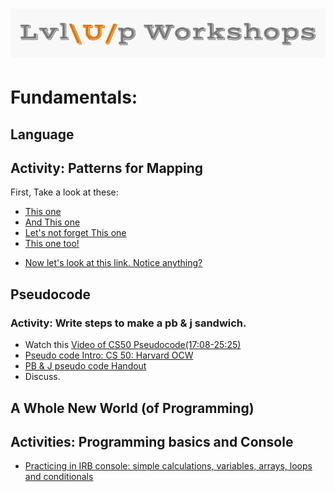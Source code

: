 ![logo](https://github.com/AlliVaughn/lvlup_curriculum/raw/master/images/logo.png)
=================================
# Fundamentals:
##  Language 
## Activity: Patterns for Mapping
First, Take a look at these: 
* [This one](http://www.worldjournal.com/)
* [And This one](http://www.bbc.com/russian)
* [Let's not forget This one](http://www.aljazeera.net)
* [This one too!](http://www.20minutes.fr/)
<!-- >Intro discussion about the links. How many are there?  How are they the same?  Different? Can we map this to anything we need to do?  -->
* [Now let's look at this link. Notice anything?](http://cdn.oreillystatic.com/news/graphics/prog_lang_poster.pdf)
 <!-- So, how can we overcome? Discuss. 
 >time?, exposure? etc, but for now, do what WE can do, right? -->

##  Pseudocode
### Activity: Write steps to make a pb & j sandwich. 
* Watch this [Video of CS50 Pseudocode(17:08-25:25)](https://www.youtube.com/watch?v=KUB-aJXquUA)
* [Pseudo code Intro: CS 50: Harvard OCW](https://www.youtube.com/watch?v=UuFWYOnHwGM)
* [PB & J pseudo code Handout](http://static.zerorobotics.mit.edu/docs/team-activities/ProgrammingPeanutButterAndJelly.pdf)
* Discuss. 

## A Whole New World (of Programming)
## Activities: Programming basics and Console
* [Practicing in IRB console: simple calculations, variables, arrays, loops and conditionals](http://docs.railsbridge.org/intro-to-rails/ruby_language)
 
 
